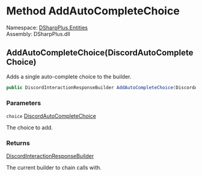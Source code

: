 # Method AddAutoCompleteChoice

Namespace: [DSharpPlus.Entities](DSharpPlus.Entities.md)  
Assembly: DSharpPlus.dll

## <a id="DSharpPlus_Entities_DiscordInteractionResponseBuilder_AddAutoCompleteChoice_DSharpPlus_Entities_DiscordAutoCompleteChoice_"></a>AddAutoCompleteChoice\(DiscordAutoCompleteChoice\)

Adds a single auto-complete choice to the builder.

```csharp
public DiscordInteractionResponseBuilder AddAutoCompleteChoice(DiscordAutoCompleteChoice choice)
```

### Parameters

`choice` [DiscordAutoCompleteChoice](DSharpPlus.Entities.DiscordAutoCompleteChoice.md)

The choice to add.

### Returns

[DiscordInteractionResponseBuilder](DSharpPlus.Entities.DiscordInteractionResponseBuilder.md)

The current builder to chain calls with.


